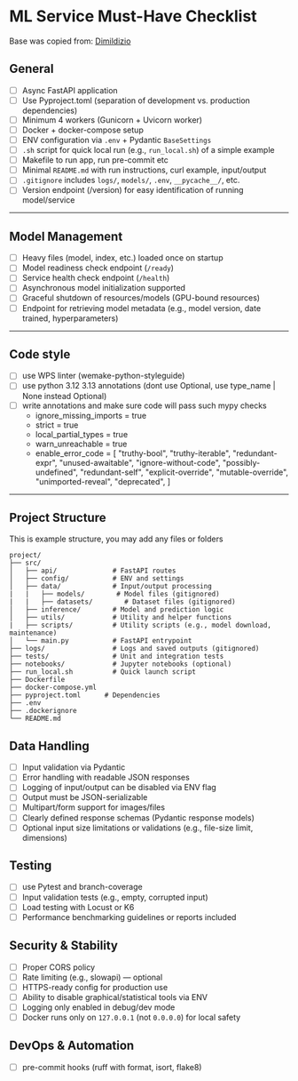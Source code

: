 # ML Service Must-Have Checklist

Base was copied from: [Dimildizio](https://github.com/Dimildizio/DS_course/blob/main/Templates/service_checkist.md)

## General

- [ ] Async FastAPI application
- [ ] Use Pyproject.toml (separation of development vs. production dependencies)
- [ ] Minimum 4 workers (Gunicorn + Uvicorn worker)
- [ ] Docker + docker-compose setup
- [ ] ENV configuration via `.env` + Pydantic `BaseSettings`
- [ ] `.sh` script for quick local run (e.g., `run_local.sh`) of a simple example
- [ ] Makefile to run app, run pre-commit etc
- [ ] Minimal `README.md` with run instructions, curl example, input/output
- [ ] `.gitignore` includes `logs/`, `models/`, `.env`, `__pycache__/`, etc.
- [ ] Version endpoint (/version) for easy identification of running model/service

---

## Model Management

- [ ] Heavy files (model, index, etc.) loaded once on startup
- [ ] Model readiness check endpoint (`/ready`)
- [ ] Service health check endpoint (`/health`)
- [ ] Asynchronous model initialization supported
- [ ] Graceful shutdown of resources/models (GPU-bound resources)
- [ ] Endpoint for retrieving model metadata (e.g., model version, date trained, hyperparameters)

---

## Code style

- [ ] use WPS linter (wemake-python-styleguide)
- [ ] use python 3.12  3.13 annotations (dont use Optional, use type_name | None instead Optional)
- [ ] write annotations and make sure code will pass such mypy checks
  - ignore_missing_imports = true
  - strict = true
  - local_partial_types = true
  - warn_unreachable = true
  - enable_error_code = [
    "truthy-bool",
    "truthy-iterable",
    "redundant-expr",
    "unused-awaitable",
    "ignore-without-code",
    "possibly-undefined",
    "redundant-self",
    "explicit-override",
    "mutable-override",
    "unimported-reveal",
    "deprecated",
    ]

---

## Project Structure

This is example structure, you may add any files or folders

```plaintext
project/
├── src/
│   ├── api/              # FastAPI routes
│   ├── config/           # ENV and settings
│   ├── data/             # Input/output processing
|   |   ├── models/        # Model files (gitignored)
|   |   ├── datasets/        # Dataset files (gitignored)
│   ├── inference/        # Model and prediction logic
│   ├── utils/            # Utility and helper functions
|   ├── scripts/          # Utility scripts (e.g., model download, maintenance)
│   └── main.py           # FastAPI entrypoint
├── logs/                 # Logs and saved outputs (gitignored)
├── tests/                # Unit and integration tests
├── notebooks/            # Jupyter notebooks (optional)
├── run_local.sh          # Quick launch script
├── Dockerfile
├── docker-compose.yml
├── pyproject.toml      # Dependencies
├── .env
├── .dockerignore
└── README.md

```

## Data Handling

- [ ] Input validation via Pydantic  
- [ ] Error handling with readable JSON responses  
- [ ] Logging of input/output can be disabled via ENV flag  
- [ ] Output must be JSON-serializable  
- [ ] Multipart/form support for images/files
- [ ] Clearly defined response schemas (Pydantic response models)
- [ ] Optional input size limitations or validations (e.g., file-size limit, dimensions)

## Testing

- [ ] use Pytest and branch-coverage
- [ ] Input validation tests (e.g., empty, corrupted input)  
- [ ] Load testing with Locust or K6
- [ ] Performance benchmarking guidelines or reports included

## Security & Stability

- [ ] Proper CORS policy  
- [ ] Rate limiting (e.g., slowapi) — optional  
- [ ] HTTPS-ready config for production use  
- [ ] Ability to disable graphical/statistical tools via ENV  
- [ ] Logging only enabled in debug/dev mode
- [ ] Docker runs only on `127.0.0.1` (not `0.0.0.0`) for local safety

## DevOps & Automation

- [ ] pre-commit hooks (ruff with format, isort, flake8)
